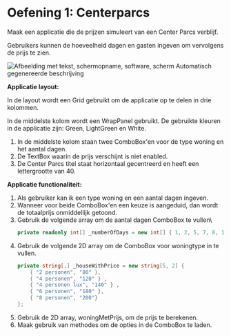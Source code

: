 # Oefening 1: Centerparcs

Maak een applicatie die de prijzen simuleert van een Center Parcs verblijf.

Gebruikers kunnen de hoeveelheid dagen en gasten ingeven om vervolgens de prijs te zien.

![Afbeelding met tekst, schermopname, software, scherm Automatisch
gegenereerde
beschrijving](./media/image1.png)

**Applicatie layout:**

In de layout wordt een Grid gebruikt om de applicatie op te delen in drie kolommen.

In de middelste kolom wordt een WrapPanel gebruikt. De gebruikte kleuren in de applicatie zijn: Green, LightGreen en White.

1.  In de middelste kolom staan twee ComboBox'en voor de type woning en het aantal dagen.
2.  De TextBox waarin de prijs verschijnt is niet enabled.
3.  De Center Parcs titel staat horizontaal gecentreerd en heeft een lettergrootte van 40.

**Applicatie functionaliteit:**

1.  Als gebruiker kan ik een type woning en een aantal dagen ingeven.
2.  Wanneer voor beide ComboBox'en een keuze is aangeduid, dan wordt de totaalprijs onmiddellijk getoond.
3.  Gebruik de volgende array om de aantal dagen ComboBox te vullen\
    ```cs
	private readonly int[] _numberOfDays = new int[] { 1, 2, 5, 7, 8, 12, 14, 21 };
    ```
4.  Gebruik de volgende 2D array om de ComboBox voor woningtype in te vullen.
    ```cs
	private string[,] _houseWithPrice = new string[5, 2] {
		{ "2 personen", "80" },
		{ "4 personen", "120" } ,
		{ "4 personen lux", "140" } ,
		{ "6 personen", "180" },
		{ "8 personen", "200"}
	};	
    ```
5.  Gebruik de 2D array, woningMetPrijs, om de prijs te berekenen.
6.  Maak gebruik van methodes om de opties in de ComboBox te laden.
